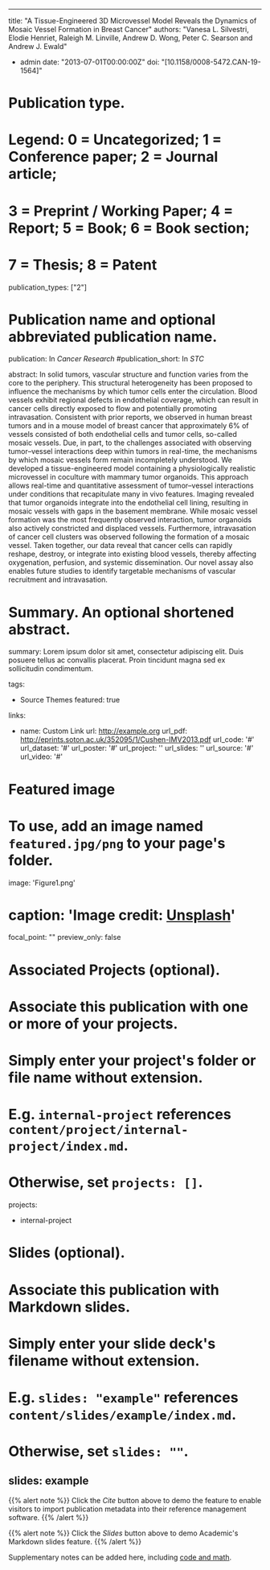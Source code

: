 
---
title: "A Tissue-Engineered 3D Microvessel Model Reveals the Dynamics of Mosaic Vessel Formation in Breast Cancer"
authors: "Vanesa L. Silvestri, Elodie Henriet, Raleigh M. Linville, Andrew D. Wong, Peter C. Searson and Andrew J. Ewald"
- admin
date: "2013-07-01T00:00:00Z"
doi: "[10.1158/0008-5472.CAN-19-1564]"

# Publication type.
# Legend: 0 = Uncategorized; 1 = Conference paper; 2 = Journal article;
# 3 = Preprint / Working Paper; 4 = Report; 5 = Book; 6 = Book section;
# 7 = Thesis; 8 = Patent
publication_types: ["2"]

# Publication name and optional abbreviated publication name.
publication: In *Cancer Research*
#publication_short: In *STC*

abstract: In solid tumors, vascular structure and function varies from the core to the periphery. This structural heterogeneity has been proposed to influence the mechanisms by which tumor cells enter the circulation. Blood vessels exhibit regional defects in endothelial coverage, which can result in cancer cells directly exposed to flow and potentially promoting intravasation. Consistent with prior reports, we observed in human breast tumors and in a mouse model of breast cancer that approximately 6% of vessels consisted of both endothelial cells and tumor cells, so-called mosaic vessels. Due, in part, to the challenges associated with observing tumor–vessel interactions deep within tumors in real-time, the mechanisms by which mosaic vessels form remain incompletely understood. We developed a tissue-engineered model containing a physiologically realistic microvessel in coculture with mammary tumor organoids. This approach allows real-time and quantitative assessment of tumor–vessel interactions under conditions that recapitulate many in vivo features. Imaging revealed that tumor organoids integrate into the endothelial cell lining, resulting in mosaic vessels with gaps in the basement membrane. While mosaic vessel formation was the most frequently observed interaction, tumor organoids also actively constricted and displaced vessels. Furthermore, intravasation of cancer cell clusters was observed following the formation of a mosaic vessel. Taken together, our data reveal that cancer cells can rapidly reshape, destroy, or integrate into existing blood vessels, thereby affecting oxygenation, perfusion, and systemic dissemination. Our novel assay also enables future studies to identify targetable mechanisms of vascular recruitment and intravasation.

# Summary. An optional shortened abstract.
summary: Lorem ipsum dolor sit amet, consectetur adipiscing elit. Duis posuere tellus ac convallis placerat. Proin tincidunt magna sed ex sollicitudin condimentum.

tags:
- Source Themes
featured: true

links:
- name: Custom Link
  url: http://example.org
url_pdf: http://eprints.soton.ac.uk/352095/1/Cushen-IMV2013.pdf
url_code: '#'
url_dataset: '#'
url_poster: '#'
url_project: ''
url_slides: ''
url_source: '#'
url_video: '#'

# Featured image
# To use, add an image named `featured.jpg/png` to your page's folder. 
  image: 'Figure1.png'
 # caption: 'Image credit: [**Unsplash**](https://unsplash.com/photos/pLCdAaMFLTE)'
  focal_point: ""
  preview_only: false

# Associated Projects (optional).
#   Associate this publication with one or more of your projects.
#   Simply enter your project's folder or file name without extension.
#   E.g. `internal-project` references `content/project/internal-project/index.md`.
#   Otherwise, set `projects: []`.
projects:
- internal-project

# Slides (optional).
#   Associate this publication with Markdown slides.
#   Simply enter your slide deck's filename without extension.
#   E.g. `slides: "example"` references `content/slides/example/index.md`.
#   Otherwise, set `slides: ""`.
slides: example
---

{{% alert note %}}
Click the *Cite* button above to demo the feature to enable visitors to import publication metadata into their reference management software.
{{% /alert %}}

{{% alert note %}}
Click the *Slides* button above to demo Academic's Markdown slides feature.
{{% /alert %}}

Supplementary notes can be added here, including [code and math](https://sourcethemes.com/academic/docs/writing-markdown-latex/).

